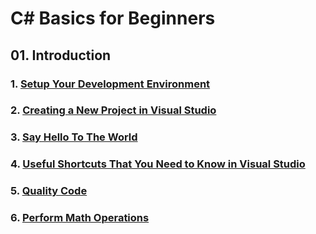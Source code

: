 # C# Basics for Beginners
## 01. Introduction
### 1. [Setup Your Development Environment](https://github.com/WilcyWilson/CSharp-101/blob/main/Setup%20Your%20Developer%20Environment#readme)
### 2. [Creating a New Project in Visual Studio](https://github.com/WilcyWilson/CSharp-101/blob/main/Creating%20a%20New%20Project%20in%20Visual%20Studio#readme)
### 3. [Say Hello To The World](https://github.com/WilcyWilson/CSharp-101/blob/main/Say%20Hello%20to%20the%20World#readme)
### 4. [Useful Shortcuts That You Need to Know in Visual Studio](https://github.com/WilcyWilson/CSharp-101/blob/main/Useful%20Shortcuts%20That%20You%20Need%20to%20Know%20in%20Visual%20Studio#readme)
### 5. [Quality Code](https://github.com/WilcyWilson/CSharp-101/blob/main/Quality%20Code#readme)
### 6. [Perform Math Operations](https://github.com/WilcyWilson/CSharp-101/blob/main/Perform%20Math%20Operations#readme)
